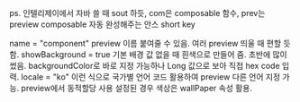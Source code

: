ps. 인텔리제이에서 자바 쓸 때 sout 하듯,
com은 composable 함수, prev는 preview composable 자동 완성해주는 안스 short key

name = "component" preview 이름 붙여줄 수 있음. 여러 preview 띄울 때 편할 듯함.
showBackground = true 기본 배경 값 없을 때 흰색으로 만들어 줌. 초반에 많이 썼음.
backgroundColor로 바로 지정 가능하나 Long 값으로 보아 직접 hex code 입력.
locale = "ko" 이런 식으로 국가별 언어 코드 활용하여 preview 다른 언어 지정 가능.
preview에서 동적할당 사용 설정된 경우 색상은 wallPaper 속성 활용.